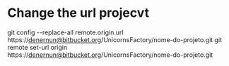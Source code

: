 


# Change the url projecvt
git config --replace-all remote.origin.url https://denernun@bitbucket.org/UnicornsFactory/nome-do-projeto.git
git remote set-url origin https://denernun@bitbucket.org/UnicornsFactory/nome-do-projeto.git
